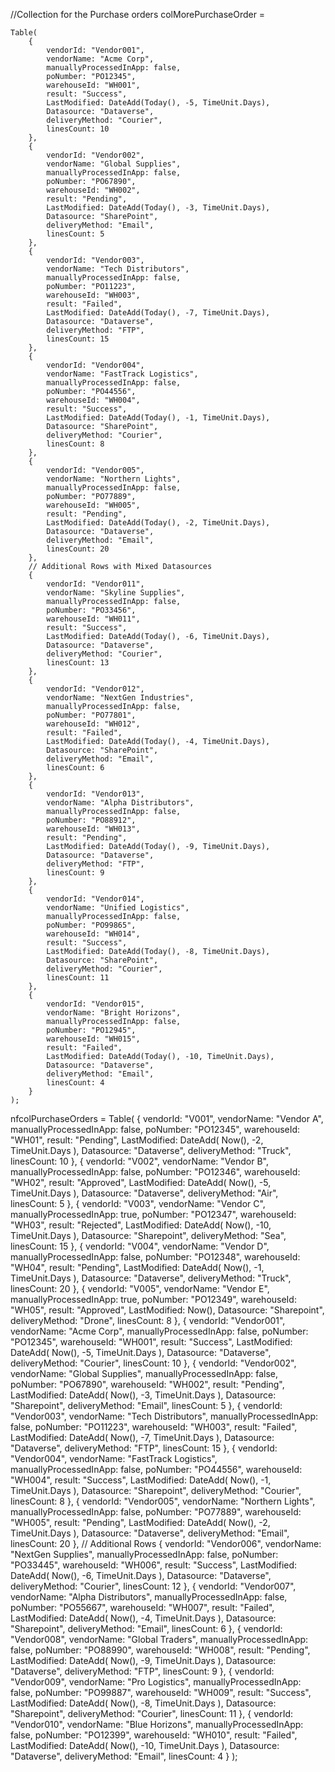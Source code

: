 //Collection for the Purchase orders
colMorePurchaseOrder = 

    Table(
        {
            vendorId: "Vendor001",
            vendorName: "Acme Corp",
            manuallyProcessedInApp: false,
            poNumber: "PO12345",
            warehouseId: "WH001",
            result: "Success",
            LastModified: DateAdd(Today(), -5, TimeUnit.Days),
            Datasource: "Dataverse",
            deliveryMethod: "Courier",
            linesCount: 10
        },
        {
            vendorId: "Vendor002",
            vendorName: "Global Supplies",
            manuallyProcessedInApp: false,
            poNumber: "PO67890",
            warehouseId: "WH002",
            result: "Pending",
            LastModified: DateAdd(Today(), -3, TimeUnit.Days),
            Datasource: "SharePoint",
            deliveryMethod: "Email",
            linesCount: 5
        },
        {
            vendorId: "Vendor003",
            vendorName: "Tech Distributors",
            manuallyProcessedInApp: false,
            poNumber: "PO11223",
            warehouseId: "WH003",
            result: "Failed",
            LastModified: DateAdd(Today(), -7, TimeUnit.Days),
            Datasource: "Dataverse",
            deliveryMethod: "FTP",
            linesCount: 15
        },
        {
            vendorId: "Vendor004",
            vendorName: "FastTrack Logistics",
            manuallyProcessedInApp: false,
            poNumber: "PO44556",
            warehouseId: "WH004",
            result: "Success",
            LastModified: DateAdd(Today(), -1, TimeUnit.Days),
            Datasource: "SharePoint",
            deliveryMethod: "Courier",
            linesCount: 8
        },
        {
            vendorId: "Vendor005",
            vendorName: "Northern Lights",
            manuallyProcessedInApp: false,
            poNumber: "PO77889",
            warehouseId: "WH005",
            result: "Pending",
            LastModified: DateAdd(Today(), -2, TimeUnit.Days),
            Datasource: "Dataverse",
            deliveryMethod: "Email",
            linesCount: 20
        },
        // Additional Rows with Mixed Datasources
        {
            vendorId: "Vendor011",
            vendorName: "Skyline Supplies",
            manuallyProcessedInApp: false,
            poNumber: "PO33456",
            warehouseId: "WH011",
            result: "Success",
            LastModified: DateAdd(Today(), -6, TimeUnit.Days),
            Datasource: "Dataverse",
            deliveryMethod: "Courier",
            linesCount: 13
        },
        {
            vendorId: "Vendor012",
            vendorName: "NextGen Industries",
            manuallyProcessedInApp: false,
            poNumber: "PO77801",
            warehouseId: "WH012",
            result: "Failed",
            LastModified: DateAdd(Today(), -4, TimeUnit.Days),
            Datasource: "SharePoint",
            deliveryMethod: "Email",
            linesCount: 6
        },
        {
            vendorId: "Vendor013",
            vendorName: "Alpha Distributors",
            manuallyProcessedInApp: false,
            poNumber: "PO88912",
            warehouseId: "WH013",
            result: "Pending",
            LastModified: DateAdd(Today(), -9, TimeUnit.Days),
            Datasource: "Dataverse",
            deliveryMethod: "FTP",
            linesCount: 9
        },
        {
            vendorId: "Vendor014",
            vendorName: "Unified Logistics",
            manuallyProcessedInApp: false,
            poNumber: "PO99865",
            warehouseId: "WH014",
            result: "Success",
            LastModified: DateAdd(Today(), -8, TimeUnit.Days),
            Datasource: "SharePoint",
            deliveryMethod: "Courier",
            linesCount: 11
        },
        {
            vendorId: "Vendor015",
            vendorName: "Bright Horizons",
            manuallyProcessedInApp: false,
            poNumber: "PO12945",
            warehouseId: "WH015",
            result: "Failed",
            LastModified: DateAdd(Today(), -10, TimeUnit.Days),
            Datasource: "Dataverse",
            deliveryMethod: "Email",
            linesCount: 4
        }
    );


nfcolPurchaseOrders =
    Table(
        {
            vendorId: "V001",
            vendorName: "Vendor A",
            manuallyProcessedInApp: false,
            poNumber: "PO12345",
            warehouseId: "WH01",
            result: "Pending",
            LastModified: DateAdd(
                Now(),
                -2,
                TimeUnit.Days
            ),
            Datasource: "Dataverse",
            deliveryMethod: "Truck",
            linesCount: 10
        },
        {
            vendorId: "V002",
            vendorName: "Vendor B",
            manuallyProcessedInApp: false,
            poNumber: "PO12346",
            warehouseId: "WH02",
            result: "Approved",
            LastModified: DateAdd(
                Now(),
                -5,
                TimeUnit.Days
            ),
            Datasource: "Dataverse",
            deliveryMethod: "Air",
            linesCount: 5
        },
        {
            vendorId: "V003",
            vendorName: "Vendor C",
            manuallyProcessedInApp: true,
            poNumber: "PO12347",
            warehouseId: "WH03",
            result: "Rejected",
            LastModified: DateAdd(
                Now(),
                -10,
                TimeUnit.Days
            ),
            Datasource: "Sharepoint",
            deliveryMethod: "Sea",
            linesCount: 15
        },
        {
            vendorId: "V004",
            vendorName: "Vendor D",
            manuallyProcessedInApp: false,
            poNumber: "PO12348",
            warehouseId: "WH04",
            result: "Pending",
            LastModified: DateAdd(
                Now(),
                -1,
                TimeUnit.Days
            ),
            Datasource: "Dataverse",
            deliveryMethod: "Truck",
            linesCount: 20
        },
        {
            vendorId: "V005",
            vendorName: "Vendor E",
            manuallyProcessedInApp: true,
            poNumber: "PO12349",
            warehouseId: "WH05",
            result: "Approved",
            LastModified: Now(),
            Datasource: "Sharepoint",
            deliveryMethod: "Drone",
            linesCount: 8
        },
        {
            vendorId: "Vendor001",
            vendorName: "Acme Corp",
            manuallyProcessedInApp: false,
            poNumber: "PO12345",
            warehouseId: "WH001",
            result: "Success",
            LastModified: DateAdd(
                Now(),
                -5,
                TimeUnit.Days
            ),
            Datasource: "Dataverse",
            deliveryMethod: "Courier",
            linesCount: 10
        },
        {
            vendorId: "Vendor002",
            vendorName: "Global Supplies",
            manuallyProcessedInApp: false,
            poNumber: "PO67890",
            warehouseId: "WH002",
            result: "Pending",
            LastModified: DateAdd(
                Now(),
                -3,
                TimeUnit.Days
            ),
            Datasource: "Sharepoint",
            deliveryMethod: "Email",
            linesCount: 5
        },
        {
            vendorId: "Vendor003",
            vendorName: "Tech Distributors",
            manuallyProcessedInApp: false,
            poNumber: "PO11223",
            warehouseId: "WH003",
            result: "Failed",
            LastModified: DateAdd(
                Now(),
                -7,
                TimeUnit.Days
            ),
            Datasource: "Dataverse",
            deliveryMethod: "FTP",
            linesCount: 15
        },
        {
            vendorId: "Vendor004",
            vendorName: "FastTrack Logistics",
            manuallyProcessedInApp: false,
            poNumber: "PO44556",
            warehouseId: "WH004",
            result: "Success",
            LastModified: DateAdd(
                Now(),
                -1,
                TimeUnit.Days
            ),
            Datasource: "Sharepoint",
            deliveryMethod: "Courier",
            linesCount: 8
        },
        {
            vendorId: "Vendor005",
            vendorName: "Northern Lights",
            manuallyProcessedInApp: false,
            poNumber: "PO77889",
            warehouseId: "WH005",
            result: "Pending",
            LastModified: DateAdd(
                Now(),
                -2,
                TimeUnit.Days
            ),
            Datasource: "Dataverse",
            deliveryMethod: "Email",
            linesCount: 20
        },
        // Additional Rows
        {
            vendorId: "Vendor006",
            vendorName: "NextGen Supplies",
            manuallyProcessedInApp: false,
            poNumber: "PO33445",
            warehouseId: "WH006",
            result: "Success",
            LastModified: DateAdd(
                Now(),
                -6,
                TimeUnit.Days
            ),
            Datasource: "Dataverse",
            deliveryMethod: "Courier",
            linesCount: 12
        },
        {
            vendorId: "Vendor007",
            vendorName: "Alpha Distributors",
            manuallyProcessedInApp: false,
            poNumber: "PO55667",
            warehouseId: "WH007",
            result: "Failed",
            LastModified: DateAdd(
                Now(),
                -4,
                TimeUnit.Days
            ),
            Datasource: "Sharepoint",
            deliveryMethod: "Email",
            linesCount: 6
        },
        {
            vendorId: "Vendor008",
            vendorName: "Global Traders",
            manuallyProcessedInApp: false,
            poNumber: "PO88990",
            warehouseId: "WH008",
            result: "Pending",
            LastModified: DateAdd(
                Now(),
                -9,
                TimeUnit.Days
            ),
            Datasource: "Dataverse",
            deliveryMethod: "FTP",
            linesCount: 9
        },
        {
            vendorId: "Vendor009",
            vendorName: "Pro Logistics",
            manuallyProcessedInApp: false,
            poNumber: "PO99887",
            warehouseId: "WH009",
            result: "Success",
            LastModified: DateAdd(
                Now(),
                -8,
                TimeUnit.Days
            ),
            Datasource: "Sharepoint",
            deliveryMethod: "Courier",
            linesCount: 11
        },
        {
            vendorId: "Vendor010",
            vendorName: "Blue Horizons",
            manuallyProcessedInApp: false,
            poNumber: "PO12399",
            warehouseId: "WH010",
            result: "Failed",
            LastModified: DateAdd(
                Now(),
                -10,
                TimeUnit.Days
            ),
            Datasource: "Dataverse",
            deliveryMethod: "Email",
            linesCount: 4
        }
    );

